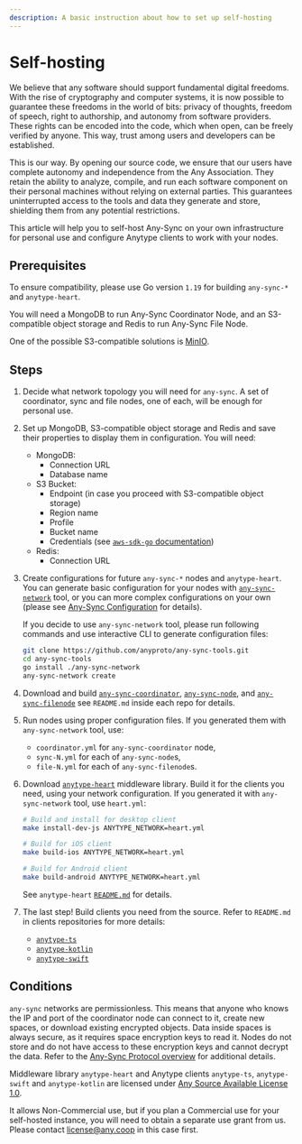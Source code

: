 ```yaml
---
description: A basic instruction about how to set up self-hosting
---
```


# Self-hosting

We believe that any software should support fundamental digital freedoms. With the rise of cryptography and computer systems, it is now possible to guarantee these freedoms in the world of bits: privacy of thoughts, freedom of speech, right to authorship, and autonomy from software providers. These rights can be encoded into the code, which when open, can be freely verified by anyone. This way, trust among users and developers can be established.

This is our way. By opening our source code, we ensure that our users have complete autonomy and independence from the Any Association. They retain the ability to analyze, compile, and run each software component on their personal machines without relying on external parties. This guarantees uninterrupted access to the tools and data they generate and store, shielding them from any potential restrictions.

This article will help you to self-host Any-Sync on your own infrastructure for personal use and configure Anytype clients to work with your nodes.

## Prerequisites

To ensure compatibility, please use Go version `1.19` for building `any-sync-*` and `anytype-heart`.

You will need a MongoDB to run Any-Sync Coordinator Node, and an S3-compatible object storage and Redis to run Any-Sync File Node.

One of the possible S3-compatible solutions is [MinIO](https://min.io/docs/minio/linux/operations/install-deploy-manage/deploy-minio-single-node-single-drive.html).

## Steps

1. Decide what network topology you will need for `any-sync`. A set of coordinator, sync and file nodes, one of each, will be enough for personal use.
2. Set up MongoDB, S3-compatible object storage and Redis and save their properties to display them in configuration. You will need:
   * MongoDB:
     * Connection URL
     * Database name
   * S3 Bucket:
     * Endpoint (in case you proceed with S3-compatible object storage)
     * Region name
     * Profile
     * Bucket name
     * Credentials (see [`aws-sdk-go` documentation](https://pkg.go.dev/github.com/aws/aws-sdk-go#readme-configuring-credentials))
   * Redis:
     * Connection URL
3.  Create configurations for future `any-sync-*` nodes and `anytype-heart`.\
    You can generate basic configuration for your nodes with [`any-sync-network`](https://github.com/anyproto/any-sync-tools) tool, or you can more complex configurations on your own (please see [Any-Sync Configuration](../any-sync/configuration.md "mention") for details).

    If you decide to use `any-sync-network` tool, please run following commands and use interactive CLI to generate configuration files:

    ```bash
    git clone https://github.com/anyproto/any-sync-tools.git
    cd any-sync-tools
    go install ./any-sync-network
    any-sync-network create
    ```
4. Download and build [`any-sync-coordinator`](https://github.com/anyproto/any-sync-coordinator), [`any-sync-node`](https://github.com/anyproto/any-sync-node), and [`any-sync-filenode`](https://github.com/anyproto/any-sync-filenode) see `README.md` inside each repo for details.
5. Run nodes using proper configuration files. If you generated them with `any-sync-network` tool, use:
   * `coordinator.yml` for `any-sync-coordinator` node,
   * `sync-N.yml` for each of `any-sync-node`s,
   * `file-N.yml` for each of `any-sync-filenode`s.
6. Download [`anytype-heart`](https://github.com/anyproto/anytype-heart) middleware library. Build it for the clients you need, using your network configuration. If you generated it with `any-sync-network` tool, use `heart.yml`:

    ```bash
    # Build and install for desktop client
    make install-dev-js ANYTYPE_NETWORK=heart.yml
    ```
    ```bash
    # Build for iOS client
    make build-ios ANYTYPE_NETWORK=heart.yml
    ```
    ```bash
    # Build for Android client
    make build-android ANYTYPE_NETWORK=heart.yml
    ```
    See `anytype-heart` [`README.md`](https://github.com/anyproto/anytype-heart#build-from-source) for details.
8. The last step! Build clients you need from the source. Refer to `README.md` in clients repositories for more details:
    - [`anytype-ts`](https://github.com/anyproto/anytype-ts)
    - [`anytype-kotlin`](https://github.com/anyproto/anytype-kotlin)
    - [`anytype-swift`](https://github.com/anyproto/anytype-swift)

## Conditions

`any-sync` networks are permissionless. This means that anyone who knows the IP and port of the coordinator node can connect to it, create new spaces, or download existing encrypted objects. Data inside spaces is always secure, as it requires space encryption keys to read it. Nodes do not store and do not have access to these encryption keys and cannot decrypt the data. Refer to the [Any-Sync Protocol overview](../any-sync/overview.md "mention") for additional details.

Middleware library `anytype-heart` and Anytype clients `anytype-ts`, `anytype-swift` and `anytype-kotlin` are licensed under [Any Source Available License 1.0](https://networks.any.coop).

It allows Non-Commercial use, but if you plan a Commercial use for your self-hosted instance, you will need to obtain a separate use grant from us. Please contact [license@any.coop](mailto:license@any.coop) in this case first.
